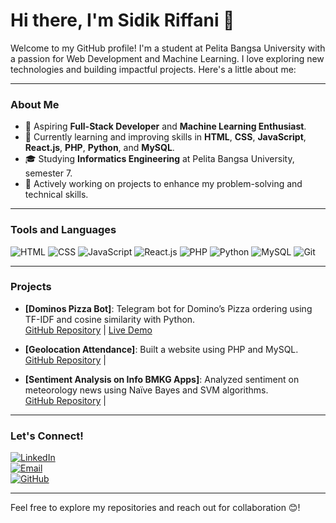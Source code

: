 # Hi there, I'm Sidik Riffani 👋

Welcome to my GitHub profile! I'm a student at Pelita Bangsa University with a passion for Web Development and Machine Learning. I love exploring new technologies and building impactful projects. Here's a little about me:

---

### About Me
- 💼 Aspiring **Full-Stack Developer** and **Machine Learning Enthusiast**.  
- 🌱 Currently learning and improving skills in **HTML**, **CSS**, **JavaScript**, **React.js**, **PHP**, **Python**, and **MySQL**.  
- 🎓 Studying **Informatics Engineering** at Pelita Bangsa University, semester 7.  
- 🚀 Actively working on projects to enhance my problem-solving and technical skills.

---

### Tools and Languages
![HTML](https://img.shields.io/badge/Code-HTML-orange?logo=html5&logoColor=white)
![CSS](https://img.shields.io/badge/Code-CSS-blue?logo=css3&logoColor=white)
![JavaScript](https://img.shields.io/badge/Code-JavaScript-yellow?logo=javascript&logoColor=white)
![React.js](https://img.shields.io/badge/Code-React.js-blue?logo=react)
![PHP](https://img.shields.io/badge/Code-PHP-purple?logo=php&logoColor=white)
![Python](https://img.shields.io/badge/Code-Python-green?logo=python&logoColor=white)
![MySQL](https://img.shields.io/badge/Database-MySQL-blue?logo=mysql&logoColor=white)
![Git](https://img.shields.io/badge/Tools-Git-orange?logo=git&logoColor=white)

---

### Projects
- **[Dominos Pizza Bot]**: Telegram bot for Domino’s Pizza ordering using TF-IDF and cosine similarity with Python.  
  [GitHub Repository](https://github.com/ristof5/Dominospizzabot) | [Live Demo](https://t.me/dominicpizza_bot)  

- **[Geolocation Attendance]**: Built a website using PHP and MySQL.  
  [GitHub Repository](https://github.com/ristof5/location-absence) |

- **[Sentiment Analysis on Info BMKG Apps]**: Analyzed sentiment on meteorology news using Naïve Bayes and SVM algorithms.  
  [GitHub Repository](https://github.com/ristof5/Sentiment-Analysis-on-Info-BMKG-apps) |

---

### Let's Connect!
[![LinkedIn](https://img.shields.io/badge/LinkedIn-Connect-blue?logo=linkedin)](https://www.linkedin.com/in/sidik-riffani-831576255)  
[![Email](https://img.shields.io/badge/Email-Contact-red?logo=gmail)](mailto:sidikriffani481@gmail.com)  
[![GitHub](https://img.shields.io/badge/GitHub-Profile-black?logo=github)](https://github.com/sidikriffani)  

---

Feel free to explore my repositories and reach out for collaboration 😊!

